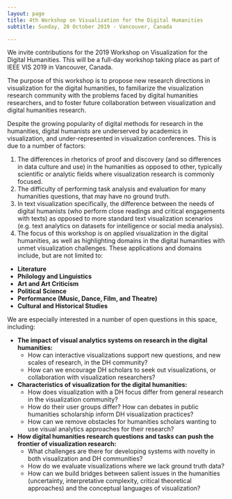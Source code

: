 ```yaml
---
layout: page
title: 4th Workshop on Visualization for the Digital Humanities
subtitle: Sunday, 20 October 2019 - Vancouver, Canada

---
```



We invite contributions for the 2019 Workshop on Visualization for the Digital Humanities. This will be a full-day workshop taking place as part of IEEE VIS 2019 in Vancouver, Canada.

The purpose of this workshop is to propose new research directions in visualization for the digital humanities, to familiarize the visualization research community with the problems faced by digital humanities researchers, and to foster future collaboration between visualization and digital humanities research.

Despite the growing popularity of digital methods for research in the humanities, digital humanists are underserved by academics in visualization, and under-represented in visualization conferences. This is due to a number of factors:

1. The differences in rhetorics of proof and discovery (and so differences in data culture and use) in the humanities as opposed to other, typically scientific or analytic fields where visualization research is commonly focused.
2. The difficulty of performing task analysis and evaluation for many humanities questions, that may have no ground truth.
3. In text visualization specifically, the difference between the needs of digital humanists (who perform close readings and critical engagements with texts) as opposed to more standard text visualization scenarios (e.g. text analytics on datasets for intelligence or social media analysis).
4. The focus of this workshop is on applied visualization in the digital humanities, as well as highlighting domains in the digital humanities with unmet visualization challenges. These applications and domains include, but are not limited to:

* **Literature**
* **Philology and Linguistics**
* **Art and Art Criticism**
* **Political Science**
* **Performance (Music, Dance, Film, and Theatre)**
* **Cultural and Historical Studies**


We are especially interested in a number of open questions in this space, including:

* **The impact of visual analytics systems on research in the digital humanities:**
  * How can interactive visualizations support new questions, and new scales of research, in the DH community?
  * How can we encourage DH scholars to seek out visualizations, or collaboration with visualization researchers?
* **Characteristics of visualization for the digital humanities:**
  * How does visualization with a DH focus differ from general research in the visualization community?
  * How do their user groups differ? How can debates in public humanities scholarship inform DH visualization practices?
  * How can we remove obstacles for humanities scholars wanting to use visual analytics approaches for their research?
* **How digital humanities research questions and tasks can push the frontier of visualization research:**
  * What challenges are there for developing systems with novelty in both visualization and DH communities?
  * How do we evaluate visualizations where we lack ground truth data?
  * How can we build bridges between salient issues in the humanities (uncertainty, interpretative complexity, critical theoretical approaches) and the conceptual languages of visualization?
